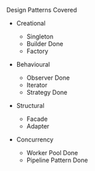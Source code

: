 <!-- https://www.linkedin.com/pulse/go-8-essential-design-patterns-every-programmer-must-know-nitin-singh-rw2bc/ -->
Design Patterns Covered
- Creational 
    - Singleton   
    - Builder   Done
    - Factory

- Behavioural
    - Observer  Done
    - Iterator
    - Strategy  Done

- Structural
    - Facade 
    - Adapter

- Concurrency
    - Worker Pool   Done
    - Pipeline Pattern  Done